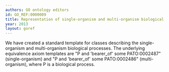 ```yaml
--- 
authors: GO ontology editors
id: GO_REF:0000089
title: Representation of single-organism and multi-organism biological processes in the Gene Ontology
year: 2013
layout: goref
---
```


We have created a standard template for classes describing the single-organism and multi-organism biological processes. The underlying equivalence axiom templates are "P and 'bearer_of' some PATO:0002487" (single-organism) and "P and 'bearer_of' some PATO:0002486" (multi-organism), where P is a biological process.
